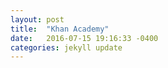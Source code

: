 ```yaml
---
layout: post
title:  "Khan Academy"
date:   2016-07-15 19:16:33 -0400
categories: jekyll update
---
```

<a href="https://www.khanacademy.org/"></a>

